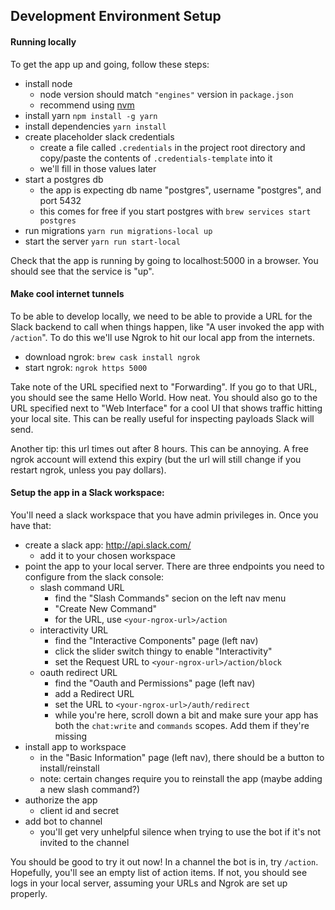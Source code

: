 ## Development Environment Setup

#### Running locally

To get the app up and going, follow these steps:

- install node
  - node version should match `"engines"` version in `package.json`
  - recommend using [nvm](https://github.com/nvm-sh/nvm)
- install yarn `npm install -g yarn`
- install dependencies `yarn install`
- create placeholder slack credentials
  - create a file called `.credentials` in the project root directory and copy/paste the contents of `.credentials-template` into it
  - we'll fill in those values later
- start a postgres db
  - the app is expecting db name "postgres", username "postgres", and port 5432
  - this comes for free if you start postgres with `brew services start postgres`
- run migrations `yarn run migrations-local up` 
- start the server `yarn run start-local`

 Check that the app is running by going to localhost:5000 in a browser. You should see that the service is "up".

#### Make cool internet tunnels

To be able to develop locally, we need to be able to provide a URL for the Slack backend to call when things happen, like "A user invoked the app with `/action`". To do this we'll use Ngrok to hit our local app from the internets.

- download ngrok: `brew cask install ngrok`
- start ngrok: `ngrok https 5000`

Take note of the URL specified next to "Forwarding". If you go to that URL, you should see the same Hello World. How neat. You should also go to the URL specified next to "Web Interface" for a cool UI that shows traffic hitting your local site. This can be really useful for inspecting payloads Slack will send. 

Another tip: this url times out after 8 hours. This can be annoying. A free ngrok account will extend this expiry (but the url will still change if you restart ngrok, unless you pay dollars). 
 
    
#### Setup the app in a Slack workspace:

You'll need a slack workspace that you have admin privileges in. Once you have that: 

- create a slack app: http://api.slack.com/
  - add it to your chosen workspace
- point the app to your local server. There are three endpoints you need to configure from the slack console: 
  - slash command URL
    - find the "Slash Commands" secion on the left nav menu
    - "Create New Command"
    - for the URL, use `<your-ngrox-url>/action`
  - interactivity URL
    - find the "Interactive Components" page (left nav)
    - click the slider switch thingy to enable "Interactivity"
    - set the Request URL to `<your-ngrox-url>/action/block`
  - oauth redirect URL
    - find the "Oauth and Permissions" page (left nav)
    - add a Redirect URL
    - set the URL to `<your-ngrox-url>/auth/redirect`
    - while you're here, scroll down a bit and make sure your app has both the `chat:write` and `commands` scopes. Add them if they're missing
- install app to workspace
  - in the "Basic Information" page (left nav), there should be a button to install/reinstall
  - note: certain changes require you to reinstall the app (maybe adding a new slash command?)
- authorize the app
  - client id and secret
- add bot to channel
  - you'll get very unhelpful silence when trying to use the bot if it's not invited to the channel

You should be good to try it out now! In a channel the bot is in, try `/action`. Hopefully, you'll see an empty list of action items. If not, you should see logs in your local server, assuming your URLs and Ngrok are set up properly. 
